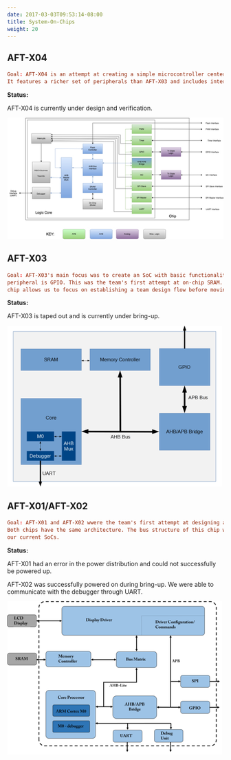 ```yaml
---
date: 2017-03-03T09:53:14-08:00
title: System-On-Chips
weight: 20 
---
```


## AFT-X04

```toml
Goal: AFT-X04 is an attempt at creating a simple microcontroller centered around a RISC-V core.  
It features a richer set of peripherals than AFT-X03 and includes interrupts.
```

**Status:**

AFT-X04 is currently under design and verification.  

![aft_x04](/images/aft_x04_small.jpg)


## AFT-X03

```toml
Goal: AFT-X03's main focus was to create an SoC with basic functionality.  The only supported
peripheral is GPIO. This was the team's first attempt at on-chip SRAM.  The simplicity of the
chip allows us to focus on establishing a team design flow before moving onto more complex designs. 
```

**Status:**

AFT-X03 is taped out and is currently under bring-up.

![aft_x03](/images/aft_x03_small.png)


## AFT-X01/AFT-X02

```toml
Goal: AFT-X01 and AFT-X02 wwere the team's first attempt at designing and taping-out an SoC.  
Both chips have the same architecture. The bus structure of this chip was adopted by all of
our current SoCs. 
```

**Status:**

AFT-X01 had an error in the power distribution and could not successfully be powered up.

AFT-X02 was successfully powered on during bring-up.  We were able to communicate with the debugger through UART.


![aft_x01](/images/aft_x01_small.png)



